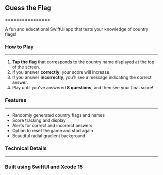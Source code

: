 ## Guess the Flag
================

A fun and educational SwiftUI app that tests your knowledge of country flags!

### How to Play
---------------

1. **Tap the flag** that corresponds to the country name displayed at the top of the screen.
2. If you answer **correctly**, your score will increase.
3. If you answer **incorrectly**, you'll see a message indicating the correct answer.
4. Play until you've answered **8 questions**, and then see your final score!

### Features
------------

- Randomly generated country flags and names
- Score tracking and display
- Alerts for correct and incorrect answers
- Option to reset the game and start again
- Beautiful radial gradient background

### Technical Details
--------------------

### Built using SwiftUI and Xcode 15
